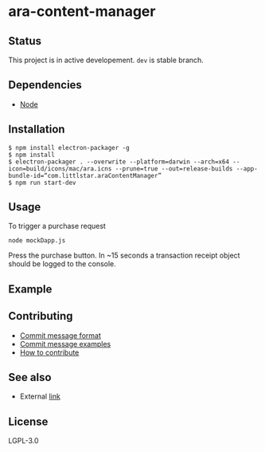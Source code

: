 # ara-content-manager

## Status
This project is in active developement. `dev` is stable branch.

## Dependencies
- [Node](https://nodejs.org/en/download/)

## Installation
```
$ npm install electron-packager -g
$ npm install
$ electron-packager . --overwrite --platform=darwin --arch=x64 --icon=build/icons/mac/ara.icns --prune=true --out=release-builds --app-bundle-id=“com.littlstar.araContentManager”
$ npm run start-dev
```

## Usage
To trigger a purchase request
```
node mockDapp.js
```
Press the purchase button. In ~15 seconds a transaction receipt object should be logged to the console.

## Example

## Contributing
- [Commit message format](https://github.com/littlstar/ara-content-manager/blob/master/COMMIT_FORMAT.md)
- [Commit message examples](https://github.com/littlstar/ara-content-manager/blob/master/COMMIT_FORMAT_EXAMPLES.md)
- [How to contribute](https://github.com/littlstar/ara-content-manager/blob/master/CONTRIBUTING.md)

## See also
- External [link](https://goo.gl/67cqTC)

## License
LGPL-3.0
